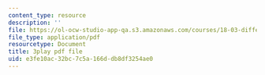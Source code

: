 ```yaml
---
content_type: resource
description: ''
file: https://ol-ocw-studio-app-qa.s3.amazonaws.com/courses/18-03-differential-equations-spring-2010/e3fe10ac32bc7c5a166ddb8df3254ae0_hEtWqTPPXuc.pdf
file_type: application/pdf
resourcetype: Document
title: 3play pdf file
uid: e3fe10ac-32bc-7c5a-166d-db8df3254ae0
---
```

